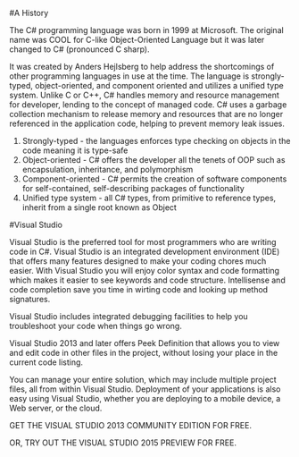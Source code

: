 #A History

The C# programming language was born in 1999 at Microsoft.  The original name was COOL for C-like Object-Oriented Language but it was later changed to C# (pronounced C sharp). 

It was created by Anders Hejlsberg to help address the shortcomings of other programming languages in use at the time.  The language is strongly-typed, object-oriented, and component oriented and utilizes a unified type system.  Unlike C or C++, C# handles memory and resource management for developer, lending to the concept of managed code.   C# uses a garbage collection mechanism to release memory and resources that are no longer referenced in the application code, helping to prevent memory leak issues.

1. Strongly-typed  - the languages enforces type checking on objects in the code meaning it is type-safe
2. Object-oriented - C# offers the developer all the tenets of OOP such as encapsulation, inheritance, and polymorphism
3. Component-oriented - C# permits the creation of software components for self-contained, self-describing packages of functionality
4. Unified type system - all C# types, from primitive to reference types, inherit from a single root known as Object

#Visual Studio

Visual Studio is the preferred tool for most programmers who are writing code in C#.  Visual Studio is an integrated development environment (IDE) that offers many features designed to make your coding chores much easier.  With Visual Studio you will enjoy color syntax and code formatting which makes it easier to see keywords and code structure.  Intellisense and code completion save you time in wirting code and looking up method signatures.

Visual Studio includes integrated debugging facilities to help you troubleshoot your code when things go wrong.

Visual Studio 2013 and later offers Peek Definition that allows you to view and edit code in other files in the project, without losing your place in the current code listing.

You can manage your entire solution, which may include multiple project files, all from within Visual Studio.  Deployment of your applications is also easy using Visual Studio, whether you are deploying to a mobile device, a Web server, or the cloud.

GET THE VISUAL STUDIO 2013 COMMUNITY EDITION FOR FREE.

OR, TRY OUT THE VISUAL STUDIO 2015 PREVIEW FOR FREE.

